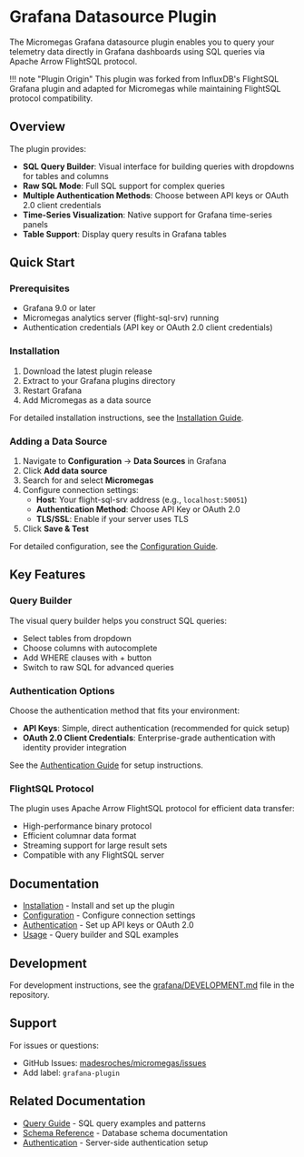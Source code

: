 # Grafana Datasource Plugin

The Micromegas Grafana datasource plugin enables you to query your telemetry data directly in Grafana dashboards using SQL queries via Apache Arrow FlightSQL protocol.

!!! note "Plugin Origin"
    This plugin was forked from InfluxDB's FlightSQL Grafana plugin and adapted for Micromegas while maintaining FlightSQL protocol compatibility.

## Overview

The plugin provides:

- **SQL Query Builder**: Visual interface for building queries with dropdowns for tables and columns
- **Raw SQL Mode**: Full SQL support for complex queries
- **Multiple Authentication Methods**: Choose between API keys or OAuth 2.0 client credentials
- **Time-Series Visualization**: Native support for Grafana time-series panels
- **Table Support**: Display query results in Grafana tables

## Quick Start

### Prerequisites

- Grafana 9.0 or later
- Micromegas analytics server (flight-sql-srv) running
- Authentication credentials (API key or OAuth 2.0 client credentials)

### Installation

1. Download the latest plugin release
2. Extract to your Grafana plugins directory
3. Restart Grafana
4. Add Micromegas as a data source

For detailed installation instructions, see the [Installation Guide](installation.md).

### Adding a Data Source

1. Navigate to **Configuration** → **Data Sources** in Grafana
2. Click **Add data source**
3. Search for and select **Micromegas**
4. Configure connection settings:
   - **Host**: Your flight-sql-srv address (e.g., `localhost:50051`)
   - **Authentication Method**: Choose API Key or OAuth 2.0
   - **TLS/SSL**: Enable if your server uses TLS
5. Click **Save & Test**

For detailed configuration, see the [Configuration Guide](configuration.md).

## Key Features

### Query Builder

The visual query builder helps you construct SQL queries:

- Select tables from dropdown
- Choose columns with autocomplete
- Add WHERE clauses with + button
- Switch to raw SQL for advanced queries

### Authentication Options

Choose the authentication method that fits your environment:

- **API Keys**: Simple, direct authentication (recommended for quick setup)
- **OAuth 2.0 Client Credentials**: Enterprise-grade authentication with identity provider integration

See the [Authentication Guide](authentication.md) for setup instructions.

### FlightSQL Protocol

The plugin uses Apache Arrow FlightSQL protocol for efficient data transfer:

- High-performance binary protocol
- Efficient columnar data format
- Streaming support for large result sets
- Compatible with any FlightSQL server

## Documentation

- [Installation](installation.md) - Install and set up the plugin
- [Configuration](configuration.md) - Configure connection settings
- [Authentication](authentication.md) - Set up API keys or OAuth 2.0
- [Usage](usage.md) - Query builder and SQL examples

## Development

For development instructions, see the [grafana/DEVELOPMENT.md](https://github.com/madesroches/micromegas/blob/main/grafana/DEVELOPMENT.md) file in the repository.

## Support

For issues or questions:

- GitHub Issues: [madesroches/micromegas/issues](https://github.com/madesroches/micromegas/issues)
- Add label: `grafana-plugin`

## Related Documentation

- [Query Guide](../query-guide/index.md) - SQL query examples and patterns
- [Schema Reference](../query-guide/schema-reference.md) - Database schema documentation
- [Authentication](../admin/authentication.md) - Server-side authentication setup
